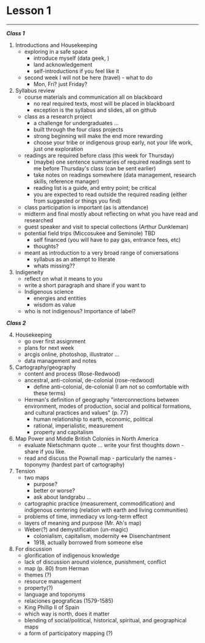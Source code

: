 Lesson 1  
========

---

*__Class 1__*  

1. Introductions and Housekeeping  
   -   exploring in a safe space   
       -   introduce myself (data geek, )  
       -   land acknowledgement  
       -   self-introductions if you feel like it  
   -   second week I will not be here (travel) - what to do   
       -   Mon, Fri? just Friday?  
2. Syllabus review  
   -   course materials and communication all on blackboard  
       -   no real required texts, most will be placed in blackboard  
       -   exception is the syllabus and slides, all on github
   -   class as a research project  
       -   a challenge for undergraduates ...  
       -   built through the four class projects  
       -   strong beginning will make the end more rewarding  
       -   choose your tribe or indigenous group early, not your life work, just one exploration  
   -   readings are required before class (this week for Thursday)  
       -   (maybe) one sentence summaries of required readings sent to me before Thursday's class (can be sent earlier)  
       -   take notes on readings somewhere (data management, research skills, reference manager)
       -   reading list is a guide, and entry point; be critical  
       -   you are expected to read outside the required reading (either from suggested or things you find)  
   -   class participation is important (as is attendance)  
   -   midterm and final mostly about reflecting on what you have read and researched  
   -   guest speaker and visit to special collections (Arthur Dunkleman)  
   -   potential field trips (Miccosukee and Seminole) TBD  
       -   self financed (you will have to pay gas, entrance fees, etc)  
       -   thoughts?  
   -   meant as introduction to a very broad range of conversations  
       -   syllabus as an attempt to literate  
       -   whats missing??   
3. Indigeneity  
   -   reflect on what it means to you  
   -   write a short paragraph and share if you want to  
   -   Indigenous science
       -   energies and entities
       -   wisdom as value
   -   who is not indigenous? Importance of label?

*__Class 2__*  

4. Housekeeping
   -   go over first assignment
   -   plans for next week
   -   arcgis online, photoshop, illustrator ...
   -   data management and notes
5. Cartography/geography  
   -   content and process (Rose-Redwood)  
   -   ancestral, anti-colonial, de-colonial (rose-redwood)  
       - define anti-colonial, de-colonial (I am not so comfortable with these terms)
   -   Herman's definition of geography "interconnections between environment, modes of production, social and political formations, and cultural practices and values" (p. 77)  
       -   human relationship to earth, economic, political  
       -   rational, imperialistic, measurement  
       -   property and capitalism  
6. Map Power and Middle British Colonies in North America 
   -   evaluate Nietschmann quote ... write your first thoughts down - share if you like.
   -   read and discuss the Pownall map - particularly the names - toponymy (hardest part of cartography)
7. Tension
   -   two maps
       -   purpose?
       -   better or worse?
       -   ask about landgrabu ...
   -   cartographic practice (measurement, commodification) and indigenous centering (relation with earth and living communities)  
   -   problems of time, immediacy vs long-term effect  
   -   layers of meaning and purpose (Mr. Ah's map)  
   -   Weber(?) and demystification (un-magic)
       -   colonialism, capitalism, modernity <=> Disenchantment
       -   1918, actually borrowed from someone else
8. For discussion  
   -   glorification of indigenous knowledge  
   -   lack of discussion around violence, punishment, conflict  
   -   map (p. 80) from Herman  
   -   themes (?)  
      -   resource management  
      -   property(?)  
      -   language and toponyms  
   -   relaciones geograficas (1579-1585)  
      -   King Phillip II of Spain  
      -   which way is north, does it matter  
      -   blending of social/political, historical, spiritual, and geographical maps  
      -   a form of participatory mapping (?)  



